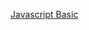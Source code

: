<a href="https://classroom.udacity.com/courses/ud804/lessons/1946788554/concepts/25505685350923" target="_blank">Javascript Basic</a>

